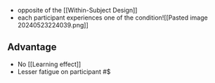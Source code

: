 - opposite of the [[Within-Subject Design]]
- each participant experiences one of the condition![[Pasted image 20240523224039.png]]
## Advantage
- No [[Learning effect]]
- Lesser fatigue on participant #$